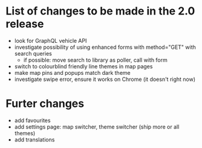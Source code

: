 # List of changes to be made in the 2.0 release
- look for GraphQL vehicle API
- investigate possibility of using enhanced forms with method="GET" with search queries
  - if possible: move search to library as poller, call with form
- switch to colourblind friendly line themes in map pages
- make map pins and popups match dark theme
- investigate swipe error, ensure it works on Chrome (it doesn't right now)

# Furter changes
- add favourites
- add settings page: map switcher, theme switcher (ship more or all themes)
- add translations